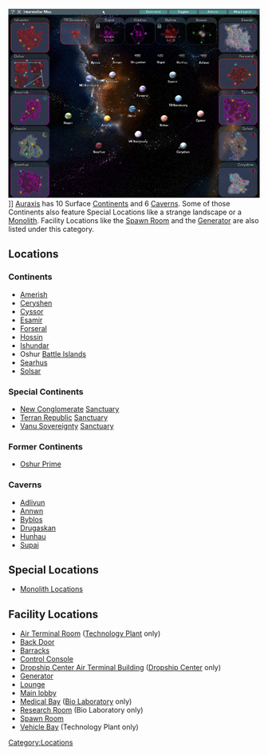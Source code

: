 ![](images/InterstellarMap.jpg "fig:InterstellarMap.jpg")\]\]
[Auraxis](Auraxis "wikilink") has 10 Surface
[Continents](Continent "wikilink") and 6 [Caverns](Caverns "wikilink").
Some of those Continents also feature Special Locations like a strange
landscape or a [Monolith](Monolith "wikilink"). Facility Locations like
the [Spawn Room](Spawn_Room "wikilink") and the
[Generator](Generator "wikilink") are also listed under this category.

## Locations

### Continents

- [Amerish](Amerish "wikilink")
- [Ceryshen](Ceryshen "wikilink")
- [Cyssor](Cyssor "wikilink")
- [Esamir](Esamir "wikilink")
- [Forseral](Forseral "wikilink")
- [Hossin](Hossin "wikilink")
- [Ishundar](Ishundar "wikilink")
- Oshur [Battle Islands](Battle_Islands "wikilink")
- [Searhus](Searhus "wikilink")
- [Solsar](Solsar "wikilink")

### Special Continents

- [New Conglomerate](New_Conglomerate "wikilink")
  [Sanctuary](Sanctuary "wikilink")
- [Terran Republic](Terran_Republic "wikilink")
  [Sanctuary](Sanctuary "wikilink")
- [Vanu Sovereignty](Vanu_Sovereignty "wikilink")
  [Sanctuary](Sanctuary "wikilink")

### Former Continents

- [Oshur Prime](Oshur_Prime "wikilink")

### Caverns

- [Adlivun](Adlivun "wikilink")
- [Annwn](Annwn "wikilink")
- [Byblos](Byblos "wikilink")
- [Drugaskan](Drugaskan "wikilink")
- [Hunhau](Hunhau "wikilink")
- [Supai](Supai "wikilink")

## Special Locations

- [Monolith Locations](Monolith_Locations "wikilink")

## Facility Locations

- [Air Terminal Room](Air_Terminal_Room "wikilink") ([Technology
  Plant](Technology_Plant "wikilink") only)
- [Back Door](Back_Door "wikilink")
- [Barracks](Barracks "wikilink")
- [Control Console](Control_Console "wikilink")
- [Dropship Center Air Terminal
  Building](Dropship_Center_Air_Terminal_Building "wikilink")
  ([Dropship Center](Dropship_Center "wikilink") only)
- [Generator](Generator "wikilink")
- [Lounge](Lounge "wikilink")
- [Main lobby](Main_lobby "wikilink")
- [Medical Bay](Medical_Bay "wikilink") ([Bio
  Laboratory](Bio_Laboratory "wikilink") only)
- [Research Room](Research_Room "wikilink") (Bio Laboratory only)
- [Spawn Room](Spawn_Room "wikilink")
- [Vehicle Bay](Vehicle_Bay "wikilink") (Technology Plant only)

[Category:Locations](Category:Locations "wikilink")

